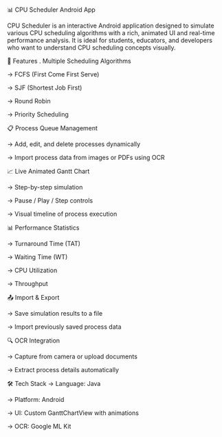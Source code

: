 📊 CPU Scheduler Android App

CPU Scheduler is an interactive Android application designed to simulate various CPU scheduling algorithms with a rich, animated UI and real-time performance analysis. It is ideal for students, educators, and developers who want to understand CPU scheduling concepts visually.

🚀 Features
 . Multiple Scheduling Algorithms

-> FCFS (First Come First Serve)

-> SJF (Shortest Job First)

-> Round Robin

-> Priority Scheduling

📋 Process Queue Management

-> Add, edit, and delete processes dynamically

-> Import process data from images or PDFs using OCR

📈 Live Animated Gantt Chart

-> Step-by-step simulation

-> Pause / Play / Step controls

-> Visual timeline of process execution

📊 Performance Statistics

-> Turnaround Time (TAT)

-> Waiting Time (WT)

-> CPU Utilization

-> Throughput

📤 Import & Export

-> Save simulation results to a file

-> Import previously saved process data

🔍 OCR Integration

-> Capture from camera or upload documents

-> Extract process details automatically

🛠 Tech Stack
-> Language: Java

-> Platform: Android

-> UI: Custom GanttChartView with animations

-> OCR: Google ML Kit

